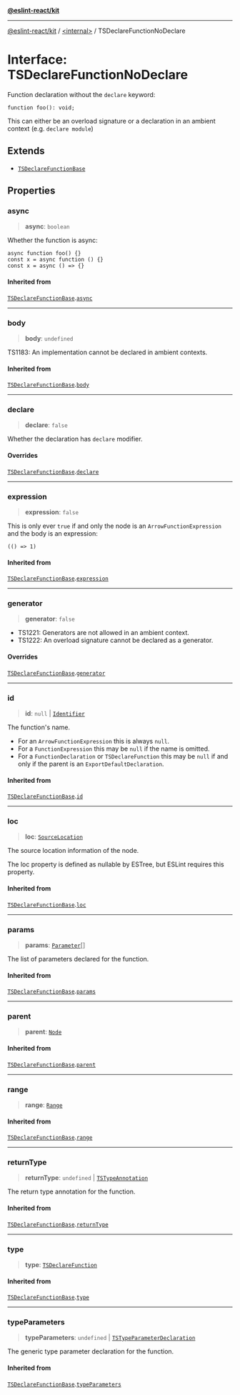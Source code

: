 [**@eslint-react/kit**](../../README.md)

***

[@eslint-react/kit](../../README.md) / [\<internal\>](../README.md) / TSDeclareFunctionNoDeclare

# Interface: TSDeclareFunctionNoDeclare

Function declaration without the `declare` keyword:
```
function foo(): void;
```
This can either be an overload signature or a declaration in an ambient context
(e.g. `declare module`)

## Extends

- [`TSDeclareFunctionBase`](TSDeclareFunctionBase.md)

## Properties

### async

> **async**: `boolean`

Whether the function is async:
```
async function foo() {}
const x = async function () {}
const x = async () => {}
```

#### Inherited from

[`TSDeclareFunctionBase`](TSDeclareFunctionBase.md).[`async`](TSDeclareFunctionBase.md#async)

***

### body

> **body**: `undefined`

TS1183: An implementation cannot be declared in ambient contexts.

#### Inherited from

[`TSDeclareFunctionBase`](TSDeclareFunctionBase.md).[`body`](TSDeclareFunctionBase.md#body)

***

### declare

> **declare**: `false`

Whether the declaration has `declare` modifier.

#### Overrides

[`TSDeclareFunctionBase`](TSDeclareFunctionBase.md).[`declare`](TSDeclareFunctionBase.md#declare)

***

### expression

> **expression**: `false`

This is only ever `true` if and only the node is an `ArrowFunctionExpression` and the body
is an expression:
```
(() => 1)
```

#### Inherited from

[`TSDeclareFunctionBase`](TSDeclareFunctionBase.md).[`expression`](TSDeclareFunctionBase.md#expression)

***

### generator

> **generator**: `false`

- TS1221: Generators are not allowed in an ambient context.
- TS1222: An overload signature cannot be declared as a generator.

#### Overrides

[`TSDeclareFunctionBase`](TSDeclareFunctionBase.md).[`generator`](TSDeclareFunctionBase.md#generator)

***

### id

> **id**: `null` \| [`Identifier`](Identifier.md)

The function's name.
- For an `ArrowFunctionExpression` this is always `null`.
- For a `FunctionExpression` this may be `null` if the name is omitted.
- For a `FunctionDeclaration` or `TSDeclareFunction` this may be `null` if
  and only if the parent is an `ExportDefaultDeclaration`.

#### Inherited from

[`TSDeclareFunctionBase`](TSDeclareFunctionBase.md).[`id`](TSDeclareFunctionBase.md#id)

***

### loc

> **loc**: [`SourceLocation`](SourceLocation.md)

The source location information of the node.

The loc property is defined as nullable by ESTree, but ESLint requires this property.

#### Inherited from

[`TSDeclareFunctionBase`](TSDeclareFunctionBase.md).[`loc`](TSDeclareFunctionBase.md#loc)

***

### params

> **params**: [`Parameter`](../type-aliases/Parameter.md)[]

The list of parameters declared for the function.

#### Inherited from

[`TSDeclareFunctionBase`](TSDeclareFunctionBase.md).[`params`](TSDeclareFunctionBase.md#params)

***

### parent

> **parent**: [`Node`](../type-aliases/Node.md)

#### Inherited from

[`TSDeclareFunctionBase`](TSDeclareFunctionBase.md).[`parent`](TSDeclareFunctionBase.md#parent)

***

### range

> **range**: [`Range`](../type-aliases/Range.md)

#### Inherited from

[`TSDeclareFunctionBase`](TSDeclareFunctionBase.md).[`range`](TSDeclareFunctionBase.md#range)

***

### returnType

> **returnType**: `undefined` \| [`TSTypeAnnotation`](TSTypeAnnotation.md)

The return type annotation for the function.

#### Inherited from

[`TSDeclareFunctionBase`](TSDeclareFunctionBase.md).[`returnType`](TSDeclareFunctionBase.md#returntype)

***

### type

> **type**: [`TSDeclareFunction`](../enumerations/AST_NODE_TYPES.md#tsdeclarefunction)

#### Inherited from

[`TSDeclareFunctionBase`](TSDeclareFunctionBase.md).[`type`](TSDeclareFunctionBase.md#type)

***

### typeParameters

> **typeParameters**: `undefined` \| [`TSTypeParameterDeclaration`](TSTypeParameterDeclaration.md)

The generic type parameter declaration for the function.

#### Inherited from

[`TSDeclareFunctionBase`](TSDeclareFunctionBase.md).[`typeParameters`](TSDeclareFunctionBase.md#typeparameters)
